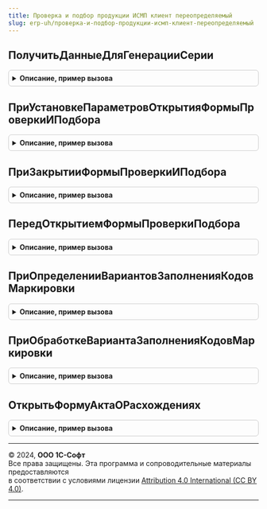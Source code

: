 ```yaml
---
title: Проверка и подбор продукции ИСМП клиент переопределяемый
slug: erp-uh/проверка-и-подбор-продукции-исмп-клиент-переопределяемый
---
```



## ПолучитьДанныеДляГенерацииСерии
<details style="margin: 1em 0; padding: 0.5em; border: 1px solid #ccc; border-radius: 6px;">

<summary style="font-weight: bold; cursor: pointer;">Описание, пример вызова</summary>

```bsl

// Формирует структуру, массив которых в дальнейшем будет передан в процедуру генерации серий.
//
// Параметры:
//  * ДанныеДляГенерацииСерии - Структура - Описание:
//  ** Номенклатура - ОпределяемыйТип.Номенклатура - Номенклатура, для которой будет генерироваться серия.
//  ** Серия        - ОпределяемыйТип.СерияНоменклатуры - В данное значение будет записана сгенерированная серия.
//  ** ЕстьОшибка   - Булево - Будет установлено в Истина, если по каким то причинам серия сгенерирована не будет.
//  ** ТекстОшибки  - Строка - причина, по которой серия не генерировалась.
//  ** МРЦ          - Число - только для табачной продукции, максимальная розничная цена.
//  * ВидМаркируемойПродукции - ПеречислениеСсылка.ВидыПродукцииИС - вид маркируемой продукции, для которой получается структура данных
Процедура ПолучитьДанныеДляГенерацииСерии(ДанныеДляГенерацииСерии, ВидМаркируемойПродукции) Экспорт
```

Пример вызова
```bsl
ПроверкаИПодборПродукцииИСМПКлиентПереопределяемый.ПолучитьДанныеДляГенерацииСерии(ДанныеДляГенерацииСерии, ВидМаркируемойПродукции) 
```
</details>

## ПриУстановкеПараметровОткрытияФормыПроверкиИПодбора
<details style="margin: 1em 0; padding: 0.5em; border: 1px solid #ccc; border-radius: 6px;">

<summary style="font-weight: bold; cursor: pointer;">Описание, пример вызова</summary>

```bsl

// Заполняет специфичные параметры открытия форм проверки и подбора маркируемой продукции в зависимости от точки вызова
//
// Параметры:
//  Форма - ФормаКлиентскогоПриложения - форма из которой происходит открытие формы проверки и подбора
//  Параметры - (См. ПроверкаИПодборПродукцииИСМПКлиент.ПараметрыОткрытияФормыПроверкиИПодбора)
//
Процедура ПриУстановкеПараметровОткрытияФормыПроверкиИПодбора(Форма, Параметры) Экспорт
```

Пример вызова
```bsl
ПроверкаИПодборПродукцииИСМПКлиентПереопределяемый.ПриУстановкеПараметровОткрытияФормыПроверкиИПодбора(Форма, Параметры) 
```
</details>

## ПриЗакрытииФормыПроверкиИПодбора
<details style="margin: 1em 0; padding: 0.5em; border: 1px solid #ccc; border-radius: 6px;">

<summary style="font-weight: bold; cursor: pointer;">Описание, пример вызова</summary>

```bsl

// Выполняет специфичные действия после закрытия форм проверки и подбора маркируемой продукции в зависимости от точки вызова
//
// Параметры:
//  РезультатЗакрытия - Произвольный - результат закрытия формы проверки и подбора
//  ДополнительныеПараметры - Структура с реквизитом Форма (управляемая форма из которой происходил вызов)
//
Процедура ПриЗакрытииФормыПроверкиИПодбора(РезультатЗакрытия, ДополнительныеПараметры) Экспорт
```

Пример вызова
```bsl
ПроверкаИПодборПродукцииИСМПКлиентПереопределяемый.ПриЗакрытииФормыПроверкиИПодбора(РезультатЗакрытия, ДополнительныеПараметры) 
```
</details>

## ПередОткрытиемФормыПроверкиПодбора
<details style="margin: 1em 0; padding: 0.5em; border: 1px solid #ccc; border-radius: 6px;">

<summary style="font-weight: bold; cursor: pointer;">Описание, пример вызова</summary>

```bsl

// Выполняет специфичные действия перед открытием форм проверки и подбора маркируемой продукции в зависимости от точки вызова
//
// Параметры:
//  Форма - ФормаКлиентскогоПриложения       - форма из которой происходит открытие формы проверки и подбора
//  ПараметрыОткрытияФормыПроверки - Структура - параметры открытия формы проверки и подбора для формы-источника
//  ПараметрыФормыПроверки         - Структура - подготовленные параметры открытия формы проверки и подбора
//  Отказ                          - Булево    - отказ от открытия формы
//
Процедура ПередОткрытиемФормыПроверкиПодбора(Форма, ПараметрыОткрытияФормыПроверки, ПараметрыФормыПроверки, Отказ) Экспорт
```

Пример вызова
```bsl
ПроверкаИПодборПродукцииИСМПКлиентПереопределяемый.ПередОткрытиемФормыПроверкиПодбора(Форма, ПараметрыОткрытияФормыПроверки, ПараметрыФормыПроверки, Отказ) 
```
</details>

## ПриОпределенииВариантовЗаполненияКодовМаркировки
<details style="margin: 1em 0; padding: 0.5em; border: 1px solid #ccc; border-radius: 6px;">

<summary style="font-weight: bold; cursor: pointer;">Описание, пример вызова</summary>

```bsl

// Добавляет возвможные варианты заполнения
// Параметры:
// Форма - ФормаКлиентскогоПриложения:
//	*ПроверкаНеПоДокументу - Булево
//	*РазрешитьЗагрузкуПоОрдерам - Булево
// ВариантыЗаполнения - СписокЗначений из Строка - возвращаемое значение
Процедура ПриОпределенииВариантовЗаполненияКодовМаркировки(Форма, ВариантыЗаполнения) Экспорт
```

Пример вызова
```bsl
ПроверкаИПодборПродукцииИСМПКлиентПереопределяемый.ПриОпределенииВариантовЗаполненияКодовМаркировки(Форма, ВариантыЗаполнения) 
```
</details>

## ПриОбработкеВариантаЗаполненияКодовМаркировки
<details style="margin: 1em 0; padding: 0.5em; border: 1px solid #ccc; border-radius: 6px;">

<summary style="font-weight: bold; cursor: pointer;">Описание, пример вызова</summary>

```bsl

// Параметры:
// Форма - ФормаКлиентскогоПриложения:
// ВариантЗаполнения - Строка
// ПараметрыОбработкиТСД - Структура
Процедура ПриОбработкеВариантаЗаполненияКодовМаркировки(Форма, ВариантЗаполнения, ПараметрыОбработкиТСД) Экспорт
```

Пример вызова
```bsl
ПроверкаИПодборПродукцииИСМПКлиентПереопределяемый.ПриОбработкеВариантаЗаполненияКодовМаркировки(Форма, ВариантЗаполнения, ПараметрыОбработкиТСД) 
```
</details>

## ОткрытьФормуАктаОРасхождениях
<details style="margin: 1em 0; padding: 0.5em; border: 1px solid #ccc; border-radius: 6px;">

<summary style="font-weight: bold; cursor: pointer;">Описание, пример вызова</summary>

```bsl

Процедура ОткрытьФормуАктаОРасхождениях(ДокументСсылка, ВладелецФормы) Экспорт
```

Пример вызова
```bsl
ПроверкаИПодборПродукцииИСМПКлиентПереопределяемый.ОткрытьФормуАктаОРасхождениях(ДокументСсылка, ВладелецФормы) 
```
</details>

---

© 2024, **ООО 1С-Софт**  
Все права защищены. Эта программа и сопроводительные материалы предоставляются  
в соответствии с условиями лицензии [Attribution 4.0 International (CC BY 4.0)](https://creativecommons.org/licenses/by/4.0/legalcode).

---
